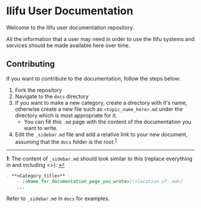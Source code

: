 Ilifu User Documentation
========================

Welcome to the Ilifu user documentation repository.

All the information that a user may need in order
to use the Ilifu systems and services should be made
available here over time.

## Contributing

If you want to contribute to the documentation, follow the steps below:
1. Fork the repository
2. Navigate to the `docs` directory
3. If you want to make a new category, create a directory with it's name, otherwise create a new file such as `<topic_name_here>.md` under the directory which is most appropriate for it.
    - You can fill this `.md` page with the content of the documentation you want to write.
4. Edit the `_sidebar.md` file and add a relative link to your new document, assuming that the `docs` folder is the root.<sup id="a1">[1](#f1)</sup>

---

<b id="f1">1</b>: The content of `_sidebar.md` should look similar to this (replace everything in and including <\>): [↩](#a1)
```markdown
- **<Category_title>**
    - [<Name_for_documentation_page_you_wrote>](<location_of_.md>)
    ... 
```
Refer to `_sidebar.md` in `docs` for examples.
